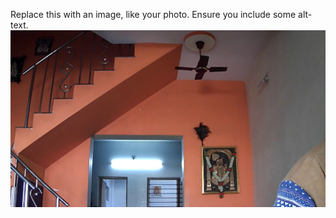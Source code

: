 Replace this with an image, like your photo. Ensure you include some alt-text.
![room photo](https://github.com/Vab235/images/blob/main/images_folder/WIN_20201003_10_33_26_Pro.jpg)
